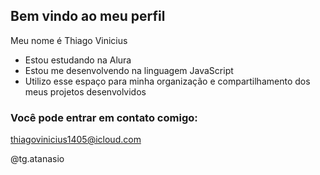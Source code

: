 ## Bem vindo ao meu perfil 

Meu nome é Thiago Vinicius

- Estou estudando na Alura
- Estou me desenvolvendo na linguagem JavaScript
- Utilizo esse espaço para minha organização e compartilhamento dos meus projetos desenvolvidos

### Você pode entrar em contato comigo:

thiagovinicius1405@icloud.com

@tg.atanasio
